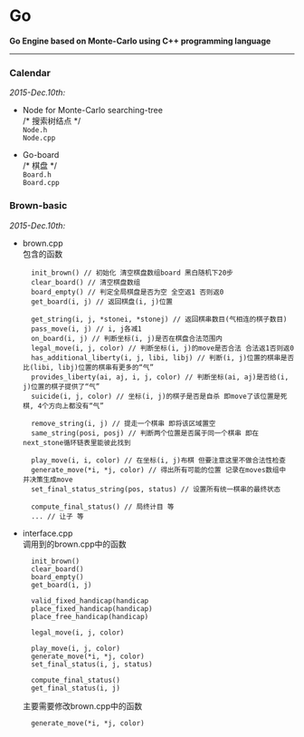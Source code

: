 # Go
**Go Engine based on Monte-Carlo using C++ programming language**

---

### Calendar
*2015-Dec.10th:*  

+ Node for Monte-Carlo searching-tree  
	/* 搜索树结点 */  
	`Node.h`  
	`Node.cpp`  

+ Go-board  
	/* 棋盘 */  
	`Board.h`  
	`Board.cpp`  


### Brown-basic
*2015-Dec.10th:*  

+ brown.cpp  
	包含的函数  

		init_brown() // 初始化 清空棋盘数组board 黑白随机下20步  
		clear_board() // 清空棋盘数组  
		board_empty() // 判定全局棋盘是否为空 全空返1 否则返0  
		get_board(i, j) // 返回棋盘(i, j)位置  

		get_string(i, j, *stonei, *stonej) // 返回棋串数目(气相连的棋子数目)  
		pass_move(i, j) // i, j各减1  
		on_board(i, j) // 判断坐标(i, j)是否在棋盘合法范围内  
		legal_move(i, j, color) // 判断坐标(i, j)的move是否合法 合法返1否则返0  
		has_additional_liberty(i, j, libi, libj) // 判断(i, j)位置的棋串是否比(libi, libj)位置的棋串有更多的“气”  
		provides_liberty(ai, aj, i, j, color) // 判断坐标(ai, aj)是否给(i, j)位置的棋子提供了“气”  
		suicide(i, j, color) // 坐标(i, j)的棋子是否是自杀 即move了该位置是死棋, 4个方向上都没有“气”  

		remove_string(i, j) // 提走一个棋串 即将该区域置空  
		same_string(posi, posj) // 判断两个位置是否属于同一个棋串 即在next_stone循环链表里能彼此找到  
  
		play_move(i, i, color) // 在坐标(i, j)布棋 但要注意这里不做合法性检查  
		generate_move(*i, *j, color) // 得出所有可能的位置 记录在moves数组中 并决策生成move  
		set_final_status_string(pos, status) // 设置所有统一棋串的最终状态  

		compute_final_status() // 局终计目 等
		... // 让子 等  

+ interface.cpp  
	调用到的brown.cpp中的函数  

		init_brown()  
		clear_board()  
		board_empty()  
		get_board(i, j)  

		valid_fixed_handicap(handicap  
		place_fixed_handicap(handicap)  
		place_free_handicap(handicap)  

		legal_move(i, j, color)  

		play_move(i, j, color)  
		generate_move(*i, *j, color)  
		set_final_status(i, j, status)  

		compute_final_status()  
		get_final_status(i, j)  

	主要需要修改brown.cpp中的函数  

		generate_move(*i, *j, color)  
